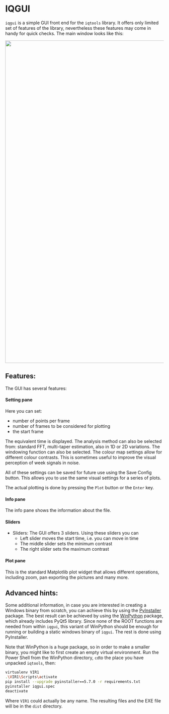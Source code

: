 # IQGUI

`iqgui` is a simple GUI front end for the `iqtools` library. It offers only limited set of features of the library, nevertheless these features may come in handy for quick checks. The main window looks like this:

<img src="https://raw.githubusercontent.com/xaratustrah/iqtools/main/docs/img/iqgui.png" width="1024">

## Features:

The GUI has several features:

#### Setting pane
Here you can set:

- number of points per frame
- number of frames to be considered for plotting
- the start frame
  
The equivalent time is displayed. The analysis method can also be selected from: standard FFT, multi-taper estimation, also in 1D or 2D variations. The windowing function can also be selected. The colour map settings allow for different colour contrasts. This is sometimes useful to improve the visual perception of week signals in noise.

All of these settings can be saved for future use using the Save Config button. This allows you to use the same visual settings for a series of plots.

The actual plotting is done by pressing the `Plot` button or the `Enter` key.



#### Info pane

The info pane shows the information about the file.

#### Sliders

* Sliders: The GUI offers 3 sliders. Using these sliders you can 
  * Left slider moves the start time, i.e. you can move in time
  * The middle slider sets the minimum contrast
  * The right slider sets the maximum contrast


#### Plot pane

This is the standard Matplotlib plot widget that allows different operations, including zoom, pan exporting the pictures and many more.



## Advanced hints:

Some additional information, in case you are interested in creating a Windows binary from scratch, you can achieve this by using the [PyInstaller](https://pyinstaller.org/en/stable/) package. The best result can be achieved by using the [WinPython](http://winpython.github.io/) package, which already includes PyQt5 library. Since none of the ROOT functions are needed from within `iqgui`, this variant of WinPython should be enough for running or building a static windows binary of `iqgui`. The rest is done using PyInstaller.

Note that WinPython is a huge package, so in order to make a smaller binary, you might like to first create an empty virtual environment. Run the Power Shell from the WinPython directory, `cd`to the place you have unpacked `iqtools`, then:

```bash
virtualenv VIR1
.\VIR1\Scripts\activate
pip install --upgrade pyinstaller==5.7.0 -r requirements.txt 
pyinstaller iqgui.spec
deactivate
```
Where `VIR1` could actually be any name. The resulting files and the EXE file will be in the `dist` directory.
